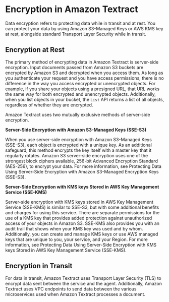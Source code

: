 # Encryption in Amazon Textract<a name="encryption"></a>

Data encryption refers to protecting data while in transit and at rest\. You can protect your data by using Amazon S3\-Managed Keys or AWS KMS key at rest, alongside standard Transport Layer Security while in transit\.

## Encryption at Rest<a name="encryption-at-rest"></a>

The primary method of encrypting data in Amazon Textract is server\-side encryption\. Input documents passed from Amazon S3 buckets are encrypted by Amazon S3 and decrypted when you access them\. As long as you authenticate your request and you have access permissions, there is no difference in the way you access encrypted or unencrypted objects\. For example, if you share your objects using a presigned URL, that URL works the same way for both encrypted and unencrypted objects\. Additionally, when you list objects in your bucket, the `List` API returns a list of all objects, regardless of whether they are encrypted\. 

Amazon Textract uses two mutually exclusive methods of server\-side encryption\.

**Server\-Side Encryption with Amazon S3\-Managed Keys \(SSE\-S3\)**

When you use server\-side encryption with Amazon S3\-Managed Keys \(SSE\-S3\), each object is encrypted with a unique key\. As an additional safeguard, this method encrypts the key itself with a master key that it regularly rotates\. Amazon S3 server\-side encryption uses one of the strongest block ciphers available, 256\-bit Advanced Encryption Standard \(AES\-256\), to encrypt your data\. For more information, see Protecting Data Using Server\-Side Encryption with Amazon S3\-Managed Encryption Keys \(SSE\-S3\)\. 

**Server\-Side Encryption with KMS keys Stored in AWS Key Management Service \(SSE\-KMS\)**

Server\-side encryption with KMS keys stored in AWS Key Management Service \(SSE\-KMS\) is similar to SSE\-S3, but with some additional benefits and charges for using this service\. There are separate permissions for the use of a KMS key that provides added protection against unauthorized access of your objects in Amazon S3\. SSE\-KMS also provides you with an audit trail that shows when your KMS key was used and by whom\. Additionally, you can create and manage KMS keys or use AWS managed keys that are unique to you, your service, and your Region\. For more information, see Protecting Data Using Server\-Side Encryption with KMS keys Stored in AWS Key Management Service \(SSE\-KMS\)\. 

## Encryption in Transit<a name="encryption-in-transit"></a>

For data in transit, Amazon Textract uses Transport Layer Security \(TLS\) to encrypt data sent between the service and the agent\. Additionally, Amazon Textract uses VPC endpoints to send data between the various microservices used when Amazon Textract processes a document\.